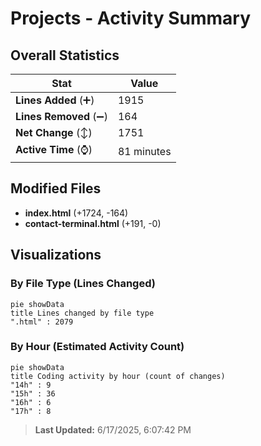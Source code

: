 # Projects - Activity Summary 

## Overall Statistics

| Stat                   | Value                                                             |
| ---------------------- | ----------------------------------------------------------------- |
| **Lines Added** (➕)   | 1915                                          |
| **Lines Removed** (➖) | 164                                        |
| **Net Change** (↕)    | 1751                |
| **Active Time** (⌚)   | 81 minutes |


## Modified Files
- **index.html** (+1724, -164)
- **contact-terminal.html** (+191, -0)

## Visualizations

### By File Type (Lines Changed)

```mermaid
pie showData
title Lines changed by file type
".html" : 2079
```

### By Hour (Estimated Activity Count)

```mermaid
pie showData
title Coding activity by hour (count of changes)
"14h" : 9
"15h" : 36
"16h" : 6
"17h" : 8
```


> **Last Updated:** 6/17/2025, 6:07:42 PM